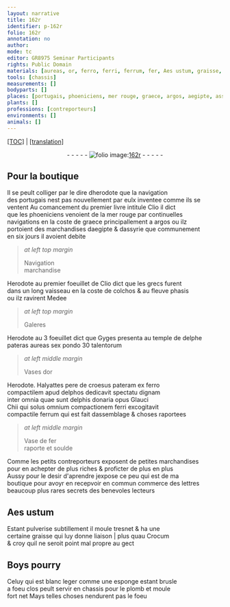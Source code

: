 ```yaml
---
layout: narrative
title: 162r
identifier: p-162r
folio: 162r
annotation: no
author:
mode: tc
editor: GR8975 Seminar Participants
rights: Public Domain
materials: [aureas, or, ferro, ferri, ferrum, fer, Aes ustum, graisse, Crocum, Boys, Celuy qui est blanc leger comme une esponge estant brusle, plomb]
tools: [chassis]
measurements: []
bodyparts: []
places: [portugais, phoeniciens, mer rouge, graece, argos, aegipte, assyrie, Herodote, grecs, colchos, phasis, delphe, delphos, delphis]
plants: []
professions: [contreporteurs]
environments: []
animals: []
---
```


<p><a href="{{ site.baseurl }}/diplomatic/">[TOC]</a> | <a href="{{ site.baseurl }}/texts/p-162r_tl/" target="_blank">[translation]</a></p><div class="folio" align="center">- - - - - <a href="http://gallica.bnf.fr/ark:/12148/btv1b10500001g/f329.item.r=" target="_blank"><img src="https://cu-mkp.github.io/2017-workshop-edition/assets/photo-icon.png" alt="folio image: " style="display:inline-block; margin-bottom:-3px;"/>162r</a> - - - - - </div>  
  

## Pour la boutique

 
Il se peult colliger par le dire d<span class="pn">herodote</span> que la navigation<br/> des <span class="pl">portugais</span> nest pas nouvellem<span class="exp">ent</span> par eulx inventee comme ils se<br/> ventent Au comancem<span class="exp">ent</span> du premier livre intitule Clio il dict<br/> que les <span class="pl">phoeniciens</span> venoient de la <span class="pl">mer rouge</span> par continuelles<br/> navigations en la coste de <span class="pl">graece</span> principalle<span class="exp">ment</span> a <span class="pl">argos</span> ou ilz<br/> portoient des marchandises d<span class="pl">aegipte</span> & d<span class="pl">assyrie</span> que co<span class="exp">mmun</span>em<span class="x"><span class="exp">ent</span></span><br/> en six jours il avoient debite
 
> *at left top margin*
> 
> 
>   Navigatio<span class="exp">n</span><br/>marchandise
 
<span class="pl">Herodote</span> au premier foeuillet de Clio dict que les <span class="pl">grecs</span> furent<br/> dans un long vaisseau en la coste de <span class="pl">colchos</span> & au fleuve <span class="pl">phasis</span><br/> ou ilz ravirent <span class="pn">Medee</span> 
 
> *at left top margin*
> 
> 
>   Galeres
 
<span class="pn">Herod<span class="exp">ote</span></span> au 3 foeuillet dict que <span class="pn">Gyges</span> presenta au temple de <span class="pl">delphe</span><br/> pateras <span class="m">aureas</span> sex pondo 30 <span class="cn">talentorum</span>
 
> *at left middle margin*
> 
> 
>   Vases d<span class="m">or</span>
 
<span class="pn">Herod<span class="exp">ote</span></span>. <span class="pn">Halyattes</span> pere de <span class="pn">croesus</span> pateram ex <span class="m">ferro</span><br/> compactilem apud <span class="pl">delphos</span> dedicavit spectatu dignam<br/> inter omnia quae sunt <span class="pl">delphis</span> donaria opus <span class="pn">Glauci<br/> Chii</span> qui solus omnium compactionem <span class="m">ferri</span> excogitavit<br/> compactile <span class="m">ferrum</span> qui est fait dassemblage & choses raportees
 
> *at left middle margin*
> 
> 
>   Vase de <span class="m">fer</span><br/>raporte et soulde
 
 Comme les petits <span class="pro">contreporteurs</span> exposent de petites marchandises<br/> pour en achepter de plus riches & proficter de plus en plus<br/> Aussy pour le desir d'aprendre jexpose ce peu qui est de ma<br/> boutique pour <span class="del">avoyr en</span> recepvoir en commu<span class="exp">n</span> commerce des l<span class="exp">ett</span>res<br/> beaucoup plus rares secrets des benevoles lecteurs
  
 
  

## <span class="m">Aes ustum</span>

 
Estant pulverise subtillem<span class="exp">ent</span> il moule tresnet & ha une<br/> certaine <span class="m">graisse</span> qui luy donne liaison | plus quau <span class="m">Crocum</span><br/> & croy quil ne seroit point mal propre au gect
 
 
  

## <span class="m">Boys</span> pourry

 
<span class="m">Celuy qui est blanc leger comme une esponge estant brusle</span><br/> a foeu clos peult servir en <span class="tl">chassis</span> pour le <span class="m">plomb</span> et moule<br/> fort net Mays telles choses nendurent pas le foeu
 
